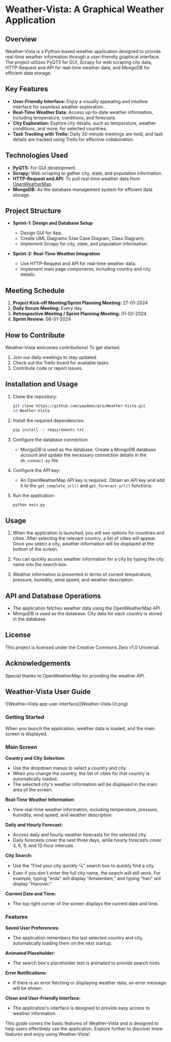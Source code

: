# Weather-Vista: A Graphical Weather Application

## Overview

Weather-Vista is a Python-based weather application designed to provide real-time weather information through a user-friendly graphical interface. The project utilizes PyQT5 for GUI, Scrapy for web scraping city data, HTTP-Request and API for real-time weather data, and MongoDB for efficient data storage.

## Key Features

- **User-Friendly Interface:** Enjoy a visually appealing and intuitive interface for seamless weather exploration.
- **Real-Time Weather Data:** Access up-to-date weather information, including temperature, conditions, and forecasts.
- **City Exploration:** Explore city details, such as temperature, weather conditions, and more, for selected countries.
- **Task Tracking with Trello:** Daily 30-minute meetings are held, and task details are tracked using Trello for effective collaboration.

## Technologies Used

- **PyQT5:** For GUI development.
- **Scrapy:** Web scraping to gather city, state, and population information.
- **HTTP-Request and API:** To pull real-time weather data from [OpenWeatherMap](https://openweathermap.org/api).
- **MongoDB:** As the database management system for efficient data storage.

## Project Structure

- **Sprint-1: Design and Database Setup**
  - Design GUI for App.
  - Create UML Diagrams (Use Case Diagram, Class Diagram).
  - Implement Scrapy for city, state, and population information.

- **Sprint-2: Real-Time Weather Integration**
  - Use HTTP-Request and API for real-time weather data.
  - Implement main page components, including country and city details.

## Meeting Schedule

1. **Project Kick-off Meeting/Sprint Planning Meeting:** 27-01-2024
2. **Daily Scrum Meeting:** Every day
3. **Retrospective Meeting / Sprint Planning Meeting:** 01-02-2024
4. **Sprint Review:** 08-01-2024

## How to Contribute

Weather-Vista welcomes contributions! To get started:
1. Join our daily meetings to stay updated.
2. Check out the Trello board for available tasks.
3. Contribute code or report issues.

## Installation and Usage

1. Clone the repository:
   ```bash
   git clone https://github.com/yaydemirpro/Weather-Vista.git
   cd Weather-Vista

2. Install the required dependencies:
   ```bash
   pip install -r requirements.txt

3. Configure the database connection:
   - MongoDB is used as the database. Create a MongoDB database account and update the necessary connection details in the `db_connect.py` file.

4. Configure the API key:
   - An OpenWeatherMap API key is required. Obtain an API key and add it to the `get_complete_url()` and `get_forecast_url()` functions.

5. Run the application:
   ```bash
   python main.py

## Usage

1. When the application is launched, you will see options for countries and cities. After selecting the relevant country, a list of cities will appear. Once you select a city, weather information will be displayed at the bottom of the screen.

2. You can quickly access weather information for a city by typing the city name into the search box.

3. Weather information is presented in terms of current temperature, pressure, humidity, wind speed, and weather description.

## API and Database Operations

- The application fetches weather data using the OpenWeatherMap API.
- MongoDB is used as the database. City data for each country is stored in the database.

## License

This project is licensed under the Creative Commons Zero v1.0 Universal.

## Acknowledgements

Special thanks to OpenWeatherMap for providing the weather API.



## Weather-Vista User Guide

![Weather-Vista app user interface](Weather-Vista UI.png)

### Getting Started

When you launch the application, weather data is loaded, and the main screen is displayed.

### Main Screen

**Country and City Selection:**
- Use the dropdown menus to select a country and city.
- When you change the country, the list of cities for that country is automatically loaded.
- The selected city's weather information will be displayed in the main area of the screen.

**Real-Time Weather Information:**
- View real-time weather information, including temperature, pressure, humidity, wind speed, and weather description.

**Daily and Hourly Forecast:**
- Access daily and hourly weather forecasts for the selected city.
- Daily forecasts cover the next three days, while hourly forecasts cover 3, 6, 9, and 12-hour intervals.

**City Search:**
- Use the "Find your city quickly 🔍" search box to quickly find a city.
- Even if you don't enter the full city name, the search will still work. For example, typing "erda" will display "Amsterdam," and typing "han" will display "Hanover."

**Current Date and Time:**
- The top right corner of the screen displays the current date and time.

### Features

**Saved User Preferences:**
- The application remembers the last selected country and city, automatically loading them on the next startup.

**Animated Placeholder:**
- The search box's placeholder text is animated to provide search hints.

**Error Notifications:**
- If there is an error fetching or displaying weather data, an error message will be shown.

**Clean and User-Friendly Interface:**
- The application's interface is designed to provide easy access to weather information.

This guide covers the basic features of Weather-Vista and is designed to help users effectively use the application. Explore further to discover more features and enjoy using Weather-Vista!
